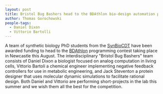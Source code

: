 ```yaml
---
layout: post
title: Bristol Bug Bashers head to the BDAthlon bio-design automation programming contest
author: Thomas Gorochowski
people-tags: 
  - Daniel Dixon
  - Vittorio Bartolli
---
```

A team of synthetic biology PhD students from the <a href="http://www.synbio-cdt.ac.uk">SynBioCDT</a> have been awarded funding to head to the <a href="http://www.iwbdaconf.org/2016/#bdathlon">BDAthlon</a> programming contest taking place in Newcastle this August. The interdisciplinary "Bristol Bug Bashers" team consists of Daniel Dixon a biologist focused on analog computation in living cells, Vittorio Bartoli a chemical engineer implementing negative feedback controllers for use in metabolic engineering, and Jack Steventon a protein designer that uses molecular dynamic simulations to facilitate rational design. Both Daniel and Vittorio are performing short-projects in the lab this summer and we wish them all the best for the competition.